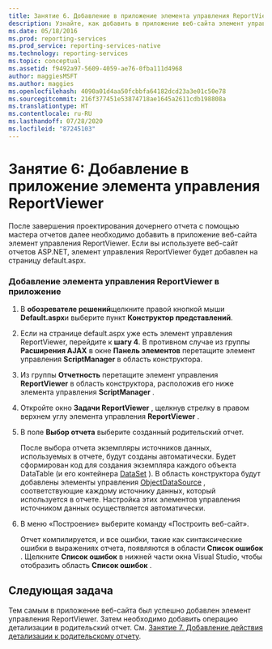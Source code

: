```yaml
---
title: Занятие 6. Добавление в приложение элемента управления ReportViewer | Документы Майкрософт
description: Узнайте, как добавить в приложение веб-сайта элемент управления ReportViewer после завершения проектирования дочернего отчета с помощью мастера отчетов.
ms.date: 05/18/2016
ms.prod: reporting-services
ms.prod_service: reporting-services-native
ms.technology: reporting-services
ms.topic: conceptual
ms.assetid: f9492a97-5609-4059-ae76-0fba111d4968
author: maggiesMSFT
ms.author: maggies
ms.openlocfilehash: 4090a01d4aa50fcbbfa64182dcd23a3e01c50e78
ms.sourcegitcommit: 216f377451e53874718ae1645a2611cdb198808a
ms.translationtype: HT
ms.contentlocale: ru-RU
ms.lasthandoff: 07/28/2020
ms.locfileid: "87245103"
---
```

# <a name="lesson-6-add-a-reportviewer-control-to-the-application"></a>Занятие 6: Добавление в приложение элемента управления ReportViewer
После завершения проектирования дочернего отчета с помощью мастера отчетов далее необходимо добавить в приложение веб-сайта элемент управления ReportViewer. Если вы используете веб-сайт отчетов ASP.NET, элемент управления ReportViewer будет добавлен на страницу default.aspx.   
  
### <a name="to-add-a-reportviewer-control-to-the-application"></a>Добавление элемента управления ReportViewer в приложение  
  
1.  В **обозревателе решений**щелкните правой кнопкой мыши **Default.aspx**и выберите пункт **Конструктор представлений**.  
  
2.  Если на странице default.aspx уже есть элемент управления ReportViewer, перейдите к **шагу 4**. В противном случае из группы **Расширения AJAX** в окне **Панель элементов** перетащите элемент управления **ScriptManager** в область конструктора.  
  
3.  Из группы **Отчетность** перетащите элемент управления **ReportViewer** в область конструктора, расположив его ниже элемента управления **ScriptManager** .  
  
4.  Откройте окно **Задачи ReportViewer** , щелкнув стрелку в правом верхнем углу элемента управления **ReportViewer** .  
  
5.  В поле **Выбор отчета** выберите созданный родительский отчет.  
  
    После выбора отчета экземпляры источников данных, используемых в отчете, будут созданы автоматически. Будет сформирован код для создания экземпляра каждого объекта DataTable (и его контейнера [DataSet](https://msdn.microsoft.com/library/system.data.dataset.aspx) ). В область конструктора будут добавлены элементы управления [ObjectDataSource](https://msdn.microsoft.com/library/system.web.ui.webcontrols.objectdatasource.aspx) , соответствующие каждому источнику данных, который используется в отчете. Настройка этих элементов управления источником данных осуществляется автоматически.  
  
6.  В меню «Построение» выберите команду «Построить веб-сайт».  
  
    Отчет компилируется, и все ошибки, такие как синтаксические ошибки в выражениях отчета, появляются в области **Список ошибок** . Щелкните **Список ошибок** в нижней части окна Visual Studio, чтобы отобразить область **Список ошибок** .  
  
## <a name="next-task"></a>Следующая задача  
Тем самым в приложение веб-сайта был успешно добавлен элемент управления ReportViewer. Затем необходимо добавить операцию детализации в родительский отчет. См. [Занятие 7. Добавление действия детализации к родительскому отчету](../reporting-services/lesson-7-add-drillthrough-action-on-parent-report.md).  
  

